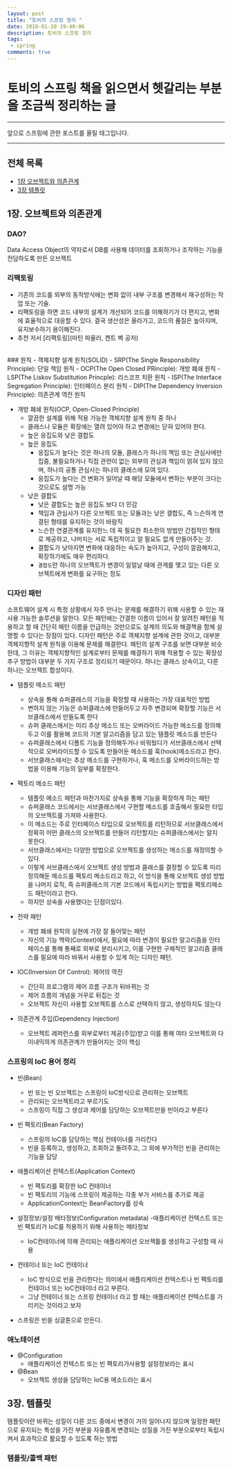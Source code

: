 ```yaml
---
layout: post
title: "토비의 스프링 정리 "
date: 2018-01-20 19:40:06
description: 토비의 스프링 정리
tags: 
 - spring
comments: true
---
```


# 토비의 스프링 책을 읽으면서 헷갈리는 부분을 조금씩 정리하는 글
---
앞으로 스프링에 관한 포스트를 올릴 태그입니다. 

---

## 전체 목록
- [1장 오브젝트와 의존관계](#1장-오브젝트와-의존관계)
- [3장 템플릿](#3장-템플릿)

## 1장. 오브젝트와 의존관계

### DAO?
Data Access Object의 약자로서 DB를 사용해 데이터를 조회하거나 조작하는 기능을 전담하도록 만든 오브젝트
<br>

### 리팩토링 
- 기존의 코드를 외부의 동작방식에는 변화 없이 내부 구조를 변경해서 재구성하는 작업 또는 기술.
- 리팩토링을 하면 코드 내부의 설계가 개선되어 코드를 이해하기가 더 편지고, 변화에 효율적으로 대응할 수 있다. 결국 생산성은 올라가고, 코드의 품질은 높아지며, 유지보수하기 용이해진다.
- 추천 저서 [리팩토링](마틴 파울러, 켄트 벡 공저)
<br>
### 원칙
- 객체지향 설계 원칙(SOLID)
    - SRP(The Single Responsibility Principle): 단일 책임 원칙
    - OCP(The Open Closed PRinciple): 개방 폐쇄 원칙
    - LSP(The Liskov Substitution Princple): 리스코프 치환 원칙
    - ISP(The Interface Segregation Principle): 인터페이스 분리 원칙
    - DIP(The Dependency Inversion Principle): 의존관계 역전 원칙


- 개방 폐쇄 원칙(OCP, Open-Closed Principle)
    - 깔끔한 설계를 위해 적용 가능한 객체지향 설계 원칙 중 하나
    - 클래스나 모듈은 확장에는 열려 있어야 하고 변경에는 닫혀 있어야 한다. 
    - 높은 응집도와 낮은 결합도
    - 높은 응집도
        - 응집도가 높다는 것은 하나의 모듈, 클래스가 하나의 책임 또는 관심사에만 집중, 불필요하거나 직접 관련이 없는 외부의 관심과 책임이 얽혀 있지 않으며, 하나의 공통 관심사는 하나의 클래스에 모여 있다.
        - 응집도가 높다는 건 변화가 일어날 때 해당 모듈에서 변하는 부분이 크다는 것으로도 설명 가능
    - 낮은 결합도
        - 낮은 결합도는 높은 응집도 보다 더 민감
        - 책임과 관심사가 다른 오브젝트 또는 모듈과는 낮은 결합도, 즉 느슨하게 연결된 형태를 유지하는 것이 바람직
        - 느슨한 연결관계를 유지한느 데 꼭 필요한 최소한의 방법만 간접적인 형태로 제공하고, 나머지는 서로 독립적이고 알 필요도 없게 만들어주는 것.
        - 결합도가 낮아지면 변화에 대응하는 속도가 높아지고, 구성이 깔끔해지고, 확장하기에도 매우 편리하다.
        - `결합도`란 하나의 오브젝트가 변경이 일얼날 때에 관계를 맺고 있는 다른 오브젝트에게 변화를 요구하는 정도
        

### 디자인 패턴
소프트웨어 설계 시 특정 상황에서 자주 만나는 문제를 해결하기 위해 사용할 수 있는 재사용 가능한 솔루션을 말한다. 모든 패턴에는 간결한 이름이 있어서 잘 알려진 패턴을 적용하고 할 때 간단히 패턴 이름을 언급하는 것만으로도 설계의 의도와 해결책을 함께 설명할 수 있다는 장점이 있다. 디자인 패턴은 주로 객체지향 설계에 관한 것이고, 대부분 객체지향적 설계 원칙을 이용해 문제를 해결한다. 패턴의 설계 구조를 보면 대부분 비슷한데, 그 이유는 객체지향적인 설계로부터 문제를 해결하기 위해 적용할 수 있는 확장성 추구 방법이 대부분 두 가지 구조로 정리되기 때문이다. 하나는 클래스 상속이고, 다른 하나는 오브젝트 합성이다. 

- 템플릿 메소드 패턴
    - 상속을 통해 슈퍼클래스의 기능을 확장할 때 사용하는 가장 대표적인 방법
    - 변하지 않는 기능은 슈퍼클래스에 만들어두고 자주 변경되며 확장할 기능은 서브클래스에서 만들도록 한다
    - 슈퍼 클래스에서는 미리 추상 메소드 또는 오버라이드 가능한 메소드를 정의해두고 이를 활용해 코드의 기본 알고리즘을 담고 있는 템플릿 메소드를 만든다
    - 슈퍼클래스에서 디폴트 기능을 정의해두거나 비워뒀다가 서브클래스에서 선택적으로 오버라이드할 수 있도록 만들어둔 메소드를 훅(hook)메소드라고 한다. 
    - 서브클래스에서는 추상 메소드를 구현하거나, 훅 메소드를 오버라이드하는 방법을 이용해 기능의 일부를 확장한다.

- 팩토리 메소드 패턴
    - 템플릿 메소드 패턴과 마찬가지로 상속을 통해 기능을 확장하게 하는 패턴
    - 슈퍼클래스 코드에서는 서브클래스에서 구현할 메소드를 호출해서 필요한 타입의 오브젝트를 가져와 사용한다. 
    - 이 메소드는 주로 인터페이스 타입으로 오브젝트를 리턴하므로 서브클래스에서 정확히 어떤 클래스의 오브젝트를 만들어 리턴할지는 슈퍼클래스에서는 알지 못한다.
    - 서브클래스에서는 다양한 방법으로 오브젝트를 생성하는 메소드를 재정의할 수 있다.
    - 이렇게 서브클래스에서 오브젝트 생성 방법과 클래스를 결정할 수 있도록 미리 정의해둔 메소드를 팩토리 메소드라고 하고, 이 방식을 통해 오브젝트 생성 방법을 나머지 로직, 즉 슈퍼클래스의 기본 코드에서 독립시키는 방법을 팩토리메소드 패턴이라고 한다.
    - 하지만 상속을 사용했다는 단점이있다.

- 전략 패턴
    - 개방 폐쇄 원칙의 실현에 가장 잘 들어맞는 패턴
    - 자신의 기능 맥락(Context)에서, 필요에 따라 변경이 필요한 알고리즘을 인터페이스를 통해 통째로 외부로 분리시키고, 이를 구현한 구체적인 알고리즘 클래스를 필요에 따라 바꿔서 사용할 수 있게 하는 디자인 패턴.

- IOC(Inversion Of Control): 제어의 역전
    - 간단히 프로그램의 제어 흐름 구조가 뒤바뀌는 것
    - 제어 흐름의 개념을 거꾸로 뒤집는 것
    - 오브젝트 자신이 사용할 오브젝트를 스스로 선택하지 않고, 생성하지도 않는다

- 의존관계 주입(Dependency Injection)
    - 오브젝트 레퍼런스를 외부로부터 제공(주입)받고 이를 통해 여타 오브젝트와 다이내믹하게 의존관계가 만들어지는 것이 핵심
      

### 스프링의 IoC 용어 정리
- 빈(Bean)
    - 빈 또는 빈 오브젝트는 스프링이 IoC방식으로 관리하는 오브젝트
    - 관리되는 오브젝트라고 부르기도
    - 스프링이 직접 그 생성과 제어를 담당하는 오브젝트만을 빈이라고 부른다
- 빈 팩토리(Bean Factory)
    - 스프링의 IoC를 담당하는 핵심 컨테이너를 가리킨다
    - 빈을 등록하고, 생성하고, 조회하고 돌려주고, 그 외에 부가적인 빈을 관리하는 기능을 담당
- 애플리케이션 컨텍스트(Application Context)
    - 빈 팩토리를 확장한 IoC 컨테이너
    - 빈 팩토리의 기능에 스프링이 제공하는 각종 부가 서비스를 추가로 제공
    - ApplicationContext는 BeanFactory를 상속
- 설정정보/설정 메타정보(Configuration metadata)
    -애플리케이션 컨텍스트 또는 빈 팩토리가 IoC를 적용하기 위해 사용하는 메타정보
    - IoC컨테이너에 의해 관리되는 애플리케이션 오브젝틑를 생성하고 구성할 때 사용
- 컨테이너 또는 IoC 컨테이너
    - IoC 방식으로 빈을 관리한다는 의미에서 애플리케이션 컨텍스트나 빈 팩토리를 컨테이너 또는 IoC컨테이너 라고 부른다.
    - 그냥 컨테이너 또는 스프링 컨테이너 라고 할 때는 애플리케이션 컨텍스트를 가리키는 것이라고 보자

- 스프링은 빈을 싱글톤으로 만든다.


### 애노테이션
- @Configuration 
    - 애플리케이션 컨텍스트 또는 빈 팩토리가사용할 설정정보라는 표시
- @Bean
    - 오브젝트 생성을 담당하는 IoC용 메소드라는 표시


## 3장. 템플릿

템플릿이란 바뀌는 성질이 다른 코드 중에서 변경이 거의 일어나지 않으며 일정한 패턴으로 유지되는 특성을 가진 부분을 자유롭게 변경되는 성질을 가진 부분으로부터 독립시켜서 효과적으로 활요할 수 있도록 하는 방법

### 템플릿/콜백 패턴
